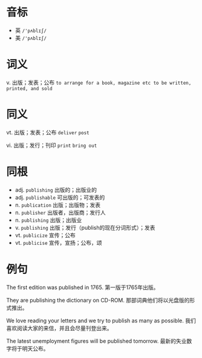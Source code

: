 # 音标

- 英 `/'pʌblɪʃ/`
- 美 `/'pʌblɪʃ/`

# 词义

v. 出版；发表；公布
`to arrange for a book, magazine etc to be written, printed, and sold`

# 同义

vt. 出版；发表；公布
`deliver` `post`

vi. 出版；发行；刊印
`print` `bring out`

# 同根

- adj. `publishing` 出版的；出版业的
- adj. `publishable` 可出版的；可发表的
- n. `publication` 出版；出版物；发表
- n. `publisher` 出版者，出版商；发行人
- n. `publishing` 出版；出版业
- v. `publishing` 出版；发行（publish的现在分词形式）；发表
- vt. `publicize` 宣传；公布
- vt. `publicise` 宣传，宣扬；公布，颂

# 例句

The first edition was published in 1765.
第一版于1765年出版。

They are publishing the dictionary on CD-ROM.
那部词典他们将以光盘版的形式推出。

We love reading your letters and we try to publish as many as possible.
我们喜欢阅读大家的来信，并且会尽量刊登出来。

The latest unemployment figures will be published tomorrow.
最新的失业数字将于明天公布。


